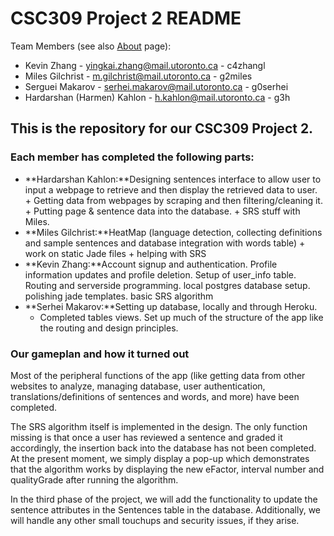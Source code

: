 CSC309 Project 2 README
=======================

Team Members (see also [About](static/about_us.html) page):

-   Kevin Zhang - yingkai.zhang@mail.utoronto.ca - c4zhangl
-   Miles Gilchrist - m.gilchrist@mail.utoronto.ca - g2miles
-   Serguei Makarov - serhei.makarov@mail.utoronto.ca - g0serhei
-   Hardarshan (Harmen) Kahlon - h.kahlon@mail.utoronto.ca - g3h

This is the repository for our CSC309 Project 2.
------------------------------------------------

### Each member has completed the following parts:

-   **Hardarshan Kahlon:**Designing sentences interface to allow user to
    input a webpage to retrieve and then display the retrieved data to
    user. + Getting data from webpages by scraping and then
    filtering/cleaning it. + Putting page & sentence data into the
    database. + SRS stuff with Miles.
-   **Miles Gilchrist:**HeatMap (language detection, collecting
    definitions and sample sentences and database integration with words
    table) + work on static Jade files + helping with SRS
-   **Kevin Zhang:**Account signup and authentication. Profile
    information updates and profile deletion. Setup of user\_info table.
    Routing and serverside programming. local postgres database setup.
    polishing jade templates. basic SRS algorithm
-   **Serhei Makarov:**Setting up database, locally and through Heroku.
    + Completed tables views. Set up much of the structure of the app
    like the routing and design principles.

### Our gameplan and how it turned out

Most of the peripheral functions of the app (like getting data from
other websites to analyze, managing database, user authentication,
translations/definitions of sentences and words, and more) have been
completed.

The SRS algorithm itself is implemented in the design. The only function
missing is that once a user has reviewed a sentence and graded it
accordingly, the insertion back into the database has not been
completed. At the present moment, we simply display a pop-up which
demonstrates that the algorithm works by displaying the new eFactor,
interval number and qualityGrade after running the algorithm.

In the third phase of the project, we will add the functionality to
update the sentence attributes in the Sentences table in the database.
Additionally, we will handle any other small touchups and security
issues, if they arise.
